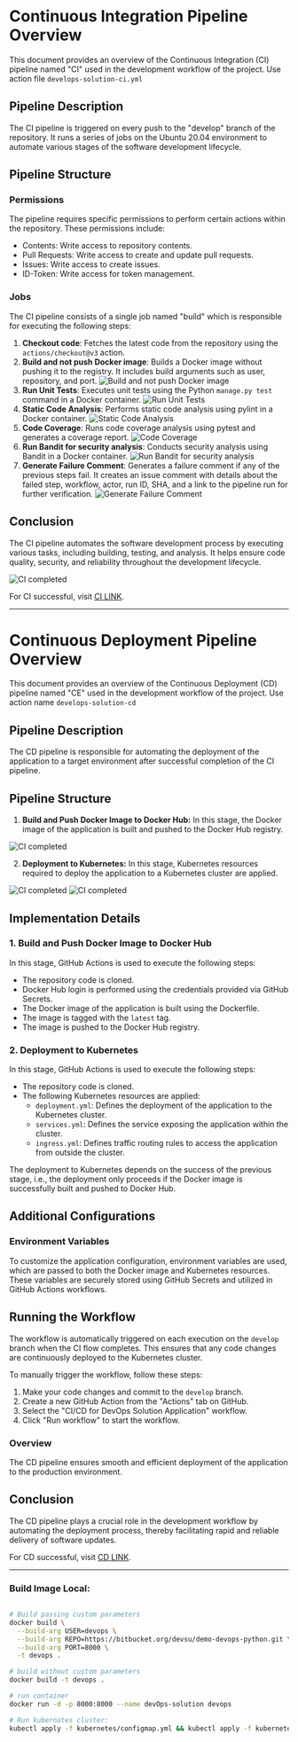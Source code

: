 # Continuous Integration Pipeline Overview

This document provides an overview of the Continuous Integration (CI) pipeline named "CI" used in the development workflow of the project. Use action file `develops-solution-ci.yml`

## Pipeline Description

The CI pipeline is triggered on every push to the "develop" branch of the repository. It runs a series of jobs on the Ubuntu 20.04 environment to automate various stages of the software development lifecycle.

## Pipeline Structure

### Permissions

The pipeline requires specific permissions to perform certain actions within the repository. These permissions include:

- Contents: Write access to repository contents.
- Pull Requests: Write access to create and update pull requests.
- Issues: Write access to create issues.
- ID-Token: Write access for token management.

### Jobs

The CI pipeline consists of a single job named "build" which is responsible for executing the following steps:

1. **Checkout code**: Fetches the latest code from the repository using the `actions/checkout@v3` action.
2. **Build and not push Docker image**: Builds a Docker image without pushing it to the registry. It includes build arguments such as user, repository, and port.
![Build and not push Docker image](https://github.com/DMBIAM/DevOps-solution/blob/develop/pic-evidence/run-build-image-no-push.png)
3. **Run Unit Tests**: Executes unit tests using the Python `manage.py test` command in a Docker container.
![Run Unit Tests](https://github.com/DMBIAM/DevOps-solution/blob/develop/pic-evidence/run-unit-test.png)
4. **Static Code Analysis**: Performs static code analysis using pylint in a Docker container.
![Static Code Analysis](https://github.com/DMBIAM/DevOps-solution/blob/develop/pic-evidence/run-static-code-analysis.png)
5. **Code Coverage**: Runs code coverage analysis using pytest and generates a coverage report.
![Code Coverage](https://github.com/DMBIAM/DevOps-solution/blob/develop/pic-evidence/run-code-coverage.png)
6. **Run Bandit for security analysis**: Conducts security analysis using Bandit in a Docker container.
![Run Bandit for security analysis](https://github.com/DMBIAM/DevOps-solution/blob/develop/pic-evidence/run-security-analysis.png)
7. **Generate Failure Comment**: Generates a failure comment if any of the previous steps fail. It creates an issue comment with details about the failed step, workflow, actor, run ID, SHA, and a link to the pipeline run for further verification.
![Generate Failure Comment](https://github.com/DMBIAM/DevOps-solution/blob/develop/pic-evidence/run-create-comment-issue.png)

## Conclusion

The CI pipeline automates the software development process by executing various tasks, including building, testing, and analysis. It helps ensure code quality, security, and reliability throughout the development lifecycle.

![CI completed](https://github.com/DMBIAM/DevOps-solution/blob/develop/pic-evidence/run-ci-completed.png)

For CI successful, visit [CI LINK](https://github.com/DMBIAM/DevOps-solution/actions/runs/8054444469).


---

# Continuous Deployment Pipeline Overview

This document provides an overview of the Continuous Deployment (CD) pipeline named "CE" used in the development workflow of the project. Use action name `develops-solution-cd`

## Pipeline Description

The CD pipeline is responsible for automating the deployment of the application to a target environment after successful completion of the CI pipeline.

## Pipeline Structure

1. **Build and Push Docker Image to Docker Hub:** In this stage, the Docker image of the application is built and pushed to the Docker Hub registry.

![CI completed](https://github.com/DMBIAM/DevOps-solution/blob/develop/pic-evidence/run-deploy-push-docker-hub.png)

2. **Deployment to Kubernetes:** In this stage, Kubernetes resources required to deploy the application to a Kubernetes cluster are applied.

![CI completed](https://github.com/DMBIAM/DevOps-solution/blob/develop/pic-evidence/kubernete-run-image-docker-hub.png)
![CI completed](https://github.com/DMBIAM/DevOps-solution/blob/develop/pic-evidence/kubernete-console-test-cluster.png)

## Implementation Details

### 1. Build and Push Docker Image to Docker Hub

In this stage, GitHub Actions is used to execute the following steps:

- The repository code is cloned.
- Docker Hub login is performed using the credentials provided via GitHub Secrets.
- The Docker image of the application is built using the Dockerfile.
- The image is tagged with the `latest` tag.
- The image is pushed to the Docker Hub registry.

### 2. Deployment to Kubernetes

In this stage, GitHub Actions is used to execute the following steps:

- The repository code is cloned.
- The following Kubernetes resources are applied:
  - `deployment.yml`: Defines the deployment of the application to the Kubernetes cluster.
  - `services.yml`: Defines the service exposing the application within the cluster.
  - `ingress.yml`: Defines traffic routing rules to access the application from outside the cluster.

The deployment to Kubernetes depends on the success of the previous stage, i.e., the deployment only proceeds if the Docker image is successfully built and pushed to Docker Hub.

## Additional Configurations

### Environment Variables

To customize the application configuration, environment variables are used, which are passed to both the Docker image and Kubernetes resources. These variables are securely stored using GitHub Secrets and utilized in GitHub Actions workflows.

## Running the Workflow

The workflow is automatically triggered on each execution on the `develop` branch when the CI flow completes. This ensures that any code changes are continuously deployed to the Kubernetes cluster.

To manually trigger the workflow, follow these steps:

1. Make your code changes and commit to the `develop` branch.
2. Create a new GitHub Action from the "Actions" tab on GitHub.
3. Select the "CI/CD for DevOps Solution Application" workflow.
4. Click "Run workflow" to start the workflow.

### Overview

The CD pipeline ensures smooth and efficient deployment of the application to the production environment.

## Conclusion

The CD pipeline plays a crucial role in the development workflow by automating the deployment process, thereby facilitating rapid and reliable delivery of software updates.


For CD successful, visit [CD LINK](https://github.com/DMBIAM/DevOps-solution/actions/runs/8054515117).

---

### Build Image Local:

```bash

# Build passing custom parameters
docker build \
  --build-arg USER=devops \
  --build-arg REPO=https://bitbucket.org/devsu/demo-devops-python.git \
  --build-arg PORT=8000 \
  -t devops .

# build without custom parameters
docker build -t devops .

# run container
docker run -d -p 8000:8000 --name devOps-solution devops

# Run kubernates cluster:
kubectl apply -f kubernetes/configmap.yml && kubectl apply -f kubernetes/secret.yml && kubectl apply -f kubernetes/deployment.yml && kubectl apply -f kubernetes/services.yml && kubectl apply -f kubernetes/ingress.yml